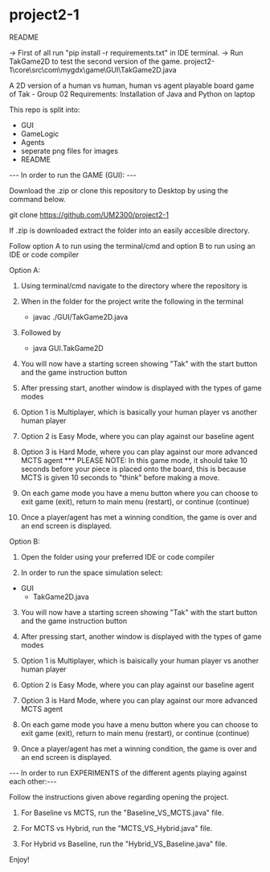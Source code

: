 # project2-1

README

-> First of all run "pip install -r requirements.txt" in IDE terminal.
-> Run TakGame2D to test the second version of the game.
    project2-1\core\src\com\mygdx\game\GUI\TakGame2D.java

A 2D version of a human vs human, human vs agent playable board game of Tak - Group 02
Requirements: Installation of Java and Python on laptop


This repo is split into: 
- GUI
- GameLogic
- Agents
- seperate png files for images
- README


--- In order to run the GAME (GUI): ---

Download the .zip or clone this repository to Desktop by using the command below.

git clone <https://github.com/UM2300/project2-1>

If .zip is downloaded extract the folder into an easily accesible directory.


Follow option A to run using the terminal/cmd and option B to run using an IDE or code compiler

Option A:

1. Using terminal/cmd navigate to the directory where the repository is

2. When in the folder for the project write the following in the terminal
    - javac ./GUI/TakGame2D.java

3. Followed by
    - java GUI.TakGame2D

4. You will now have a starting screen showing "Tak" with the start button and the game instruction button

5. After pressing start, another window is displayed with the types of game modes

6. Option 1 is Multiplayer, which is basically your human player vs another human player

7. Option 2 is Easy Mode, where you can play against our baseline agent

8. Option 3 is Hard Mode, where you can play against our more advanced MCTS agent
   *** PLEASE NOTE: In this game mode, it should take 10 seconds before your piece is placed onto the board, this is because MCTS is given 10 seconds to "think" before making a move.

9. On each game mode you have a menu button where you can choose to exit game (exit), return to main menu (restart), or continue (continue)

10. Once a player/agent has met a winning condition, the game is over and an end screen is displayed.



Option B:


1. Open the folder using your preferred IDE or code compiler

2. In order to run the space simulation select:
- GUI
    - TakGame2D.java

3. You will now have a starting screen showing "Tak" with the start button and the game instruction button

4. After pressing start, another window is displayed with the types of game modes

5. Option 1 is Multiplayer, which is baisically your human player vs another human player

6. Option 2 is Easy Mode, where you can play against our baseline agent

7. Option 3 is Hard Mode, where you can play against our more advanced MCTS agent

8. On each game mode you have a menu button where you can choose to exit game (exit), return to main menu (restart), or continue (continue)

9. Once a player/agent has met a winning condition, the game is over and an end screen is displayed.


--- In order to run EXPERIMENTS of the different agents playing against each other:---

Follow the instructions given above regarding opening the project.

1. For Baseline vs MCTS, run the "Baseline_VS_MCTS.java" file.

2. For MCTS vs Hybrid, run the "MCTS_VS_Hybrid.java" file.

3. For Hybrid vs Baseline, run the "Hybrid_VS_Baseline.java" file.

Enjoy!

